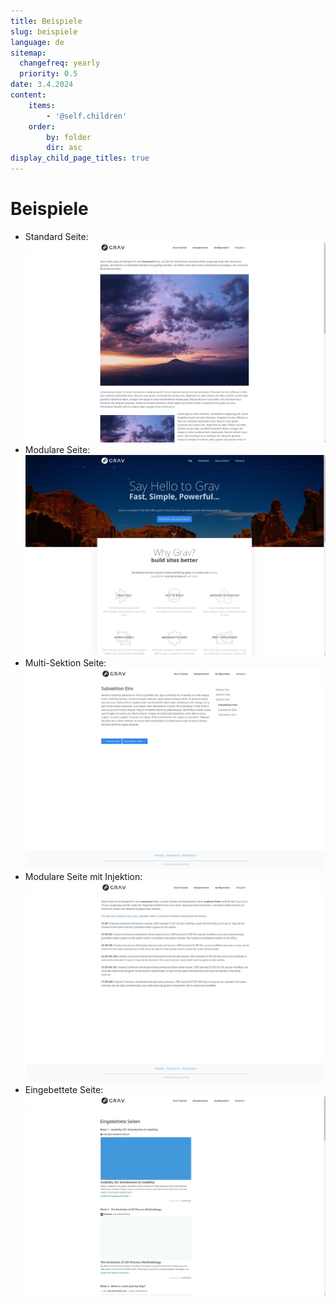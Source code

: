 ```yaml
---
title: Beispiele
slug: beispiele
language: de
sitemap:
  changefreq: yearly
  priority: 0.5
date: 3.4.2024
content:
    items:
        - '@self.children'
    order:
        by: folder
        dir: asc
display_child_page_titles: true
---
```


# Beispiele

- Standard Seite: <br/> [![Standard Seite](standardseite.webp?resize=600)](standardseite)
- Modulare Seite: <br/> [![Modulare Seite](modulare-seite.webp?resize=600)](modulare-seite)
- Multi-Sektion Seite: <br/> [![Multi-Sektion Seite](multi-sektion-seite.webp?resize=600)](multi-sektion-seite)
- Modulare Seite mit Injektion: <br/> [![Modulare Seite mit Injektion](modulare-seite-injektion.webp?resize=600)](modulare-seite-injektion)
- Eingebettete Seite: <br/> [![Eingebettete Seite](eingebettete-seiten.webp?resize=600)](eingebettete-seiten)
